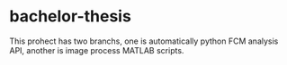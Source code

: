 # bachelor-thesis
This prohect has two branchs, one is automatically python FCM analysis API, another is image process MATLAB scripts.
